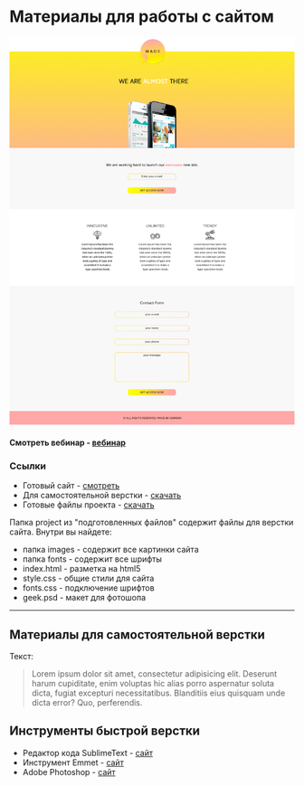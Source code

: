 # Материалы для работы с сайтом

![Готовый сайт](site.jpg)

#### Смотреть вебинар - [вебинар](https://www.youtube.com/watch?v=AauyNAM4ttI)



### Ссылки

 * Готовый  сайт - [смотреть](dualex23.github.io/portfolio/project-ready/)
 * Для самостоятельной верстки - [скачать](https://github.com/dualex23/webinar)
 * Готовые файлы проекта - [скачать](https://github.com/dualex23/webinar/tree/master/project-ready)

Папка project из "подготовленных файлов" содержит файлы для верстки сайта. Внутри вы найдете:

* папка images - содержит все картинки сайта
* папка fonts - содержит все шрифты
* index.html - разметка на  html5
* style.css - общие стили для сайта
* fonts.css - подключение шрифтов
* geek.psd - макет для фотошопа

***

## Материалы для самостоятельной верстки

Текст:
> Lorem ipsum dolor sit amet, consectetur adipisicing elit. Deserunt harum cupiditate, enim voluptas hic alias porro aspernatur soluta dicta, fugiat excepturi necessitatibus. Blanditiis eius quisquam unde dicta error? Quo, perferendis.

## Инструменты быстрой верстки

* Редактор кода SublimeText - [сайт](https://www.sublimetext.com)
* Инструмент Emmet - [сайт](https://emmet.io)
* Adobe Photoshop - [сайт](https://www.adobe.com/ru/products/photoshop.html)
